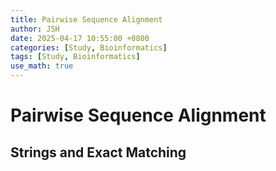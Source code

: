 ```yaml
---
title: Pairwise Sequence Alignment
author: JSH
date: 2025-04-17 10:55:00 +0800
categories: [Study, Bioinformatics]
tags: [Study, Bioinformatics]
use_math: true
---
```


# Pairwise Sequence Alignment

## Strings and Exact Matching

